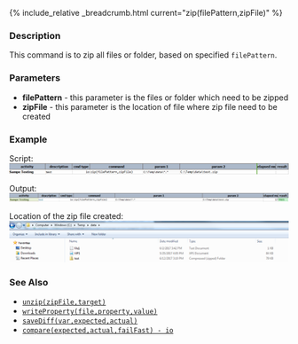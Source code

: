 {% include_relative _breadcrumb.html current="zip(filePattern,zipFile)" %}


### Description
This command is to zip all files or folder, based on specified `filePattern`.


### Parameters
- **filePattern** \- this parameter is the files or folder which need to be zipped
- **zipFile** \- this parameter is the location of file where zip file need to be created


### Example
Script:<br/>
![script](image/zip_01.png)

Output:<br/>
![output](image/zip_02.png)

Location of the zip file created:<br/>
![location](image/zip_03.png)


### See Also
- [`unzip(zipFile,target)`](unzip(zipFile,target))
- [`writeProperty(file,property,value)`](writeProperty(file,property,value))
- [`saveDiff(var,expected,actual)`](saveDiff(var,expected,actual))
- [`compare(expected,actual,failFast) - io`](compare(expected,actual,failFast))
